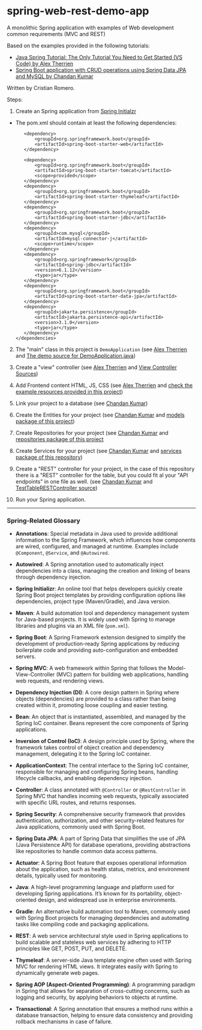 # spring-web-rest-demo-app
A monolithic Spring application with examples of Web development common requirements (MVC and REST)

Based on the examples provided in the following tutorials: 

- [Java Spring Tutorial: The Only Tutorial You Need to Get Started (VS Code) by Alex Therrien](https://medium.com/@alexandre.therrien3/java-spring-tutorial-the-only-tutorial-you-will-need-to-get-started-vs-code-13413e661db5)
- [Spring Boot application with CRUD operations using Spring Data JPA and MySQL by Chandan Kumar](https://medium.com/@chandantechie/spring-boot-application-with-crud-operations-using-spring-data-jpa-and-mysql-23c8019660b1)

Written by Cristian Romero.

Steps:
1. Create an Spring application from [Spring Initialzr](https://start.spring.io/)
- The pom.xml should contain at least the following dependencies:
     ```
        <dependency>
            <groupId>org.springframework.boot</groupId>
            <artifactId>spring-boot-starter-web</artifactId>
        </dependency>

        <dependency>
            <groupId>org.springframework.boot</groupId>
            <artifactId>spring-boot-starter-tomcat</artifactId>
            <scope>provided</scope>
        </dependency>
        <dependency>
            <groupId>org.springframework.boot</groupId>
            <artifactId>spring-boot-starter-thymeleaf</artifactId>
        </dependency>
        <dependency>
            <groupId>org.springframework.boot</groupId>
            <artifactId>spring-boot-starter-jdbc</artifactId>
        </dependency>
        <dependency>
            <groupId>com.mysql</groupId>
            <artifactId>mysql-connector-j</artifactId>
            <scope>runtime</scope>
        </dependency>
        <dependency>
            <groupId>org.springframework</groupId>
            <artifactId>spring-jdbc</artifactId>
            <version>6.1.12</version>
            <type>jar</type>
        </dependency>
        <dependency>
            <groupId>org.springframework.boot</groupId>
            <artifactId>spring-boot-starter-data-jpa</artifactId>
        </dependency>
        <dependency>
            <groupId>jakarta.persistence</groupId>
            <artifactId>jakarta.persistence-api</artifactId>
            <version>3.1.0</version>
            <type>jar</type>
        </dependency>
    </dependencies>
     ```
2. The "main" class in this project is `DemoApplication` (see [Alex Therrien](https://medium.com/@alexandre.therrien3/java-spring-tutorial-the-only-tutorial-you-will-need-to-get-started-vs-code-13413e661db5) and [The demo source for DemoApplication.java](https://github.com/CristianRomero1234/spring-web-rest-demo-app/blob/main/demo/src/main/java/com/cristianromero/demo/DemoApplication.java))

3. Create a "view" controller (see [Alex Therrien](https://medium.com/@alexandre.therrien3/java-spring-tutorial-the-only-tutorial-you-will-need-to-get-started-vs-code-13413e661db5) and [View Controller Sources](https://github.com/CristianRomero1234/spring-web-rest-demo-app/blob/main/demo/src/main/java/com/cristianromero/demo/controllers/DemoViewController.java))

4. Add Frontend content HTML, JS, CSS (see [Alex Therrien](https://medium.com/@alexandre.therrien3/java-spring-tutorial-the-only-tutorial-you-will-need-to-get-started-vs-code-13413e661db5) and [check the example resources provided in this project](https://github.com/CristianRomero1234/spring-web-rest-demo-app/tree/main/demo/src/main/resources))

5. Link your project to a database (see [Chandan Kumar](https://medium.com/@chandantechie/spring-boot-application-with-crud-operations-using-spring-data-jpa-and-mysql-23c8019660b1))

6. Create the Entities for your project (see [Chandan Kumar](https://medium.com/@chandantechie/spring-boot-application-with-crud-operations-using-spring-data-jpa-and-mysql-23c8019660b1) and [models package of this project](https://github.com/CristianRomero1234/spring-web-rest-demo-app/tree/main/demo/src/main/java/com/cristianromero/demo/models))

7. Create Repositories for your project (see [Chandan Kumar](https://medium.com/@chandantechie/spring-boot-application-with-crud-operations-using-spring-data-jpa-and-mysql-23c8019660b1) and [repositories package of this project]([https://github.com/CristianRomero1234/spring-web-rest-demo-app/tree/main/demo/src/main/java/com/cristianromero/demo/models](https://github.com/CristianRomero1234/spring-web-rest-demo-app/tree/main/demo/src/main/java/com/cristianromero/demo/datasources/repositories))

8. Create Services for your project (see [Chandan Kumar](https://medium.com/@chandantechie/spring-boot-application-with-crud-operations-using-spring-data-jpa-and-mysql-23c8019660b1) and [services package of this repository](https://github.com/CristianRomero1234/spring-web-rest-demo-app/tree/main/demo/src/main/java/com/cristianromero/demo/services))

9. Create a "REST" controller for your project, in the case of this repository there is a "REST" controller for the table, but you could fit al your "API endpoints" in one file as well.  (see [Chandan Kumar](https://medium.com/@chandantechie/spring-boot-application-with-crud-operations-using-spring-data-jpa-and-mysql-23c8019660b1) and [TestTableRESTController source](https://github.com/CristianRomero1234/spring-web-rest-demo-app/blob/main/demo/src/main/java/com/cristianromero/demo/controllers/TestTableRESTController.java))

10. Run your Spring application.
---

### Spring-Related Glossary

- **Annotations**: Special metadata in Java used to provide additional information to the Spring Framework, which influences how components are wired, configured, and managed at runtime. Examples include `@Component`, `@Service`, and `@Autowired`.

- **Autowired**: A Spring annotation used to automatically inject dependencies into a class, managing the creation and linking of beans through dependency injection.

- **Spring Initializr**: An online tool that helps developers quickly create Spring Boot project templates by providing configuration options like dependencies, project type (Maven/Gradle), and Java version.

- **Maven**: A build automation tool and dependency management system for Java-based projects. It is widely used with Spring to manage libraries and plugins via an XML file (`pom.xml`).

- **Spring Boot**: A Spring Framework extension designed to simplify the development of production-ready Spring applications by reducing boilerplate code and providing auto-configuration and embedded servers.

- **Spring MVC**: A web framework within Spring that follows the Model-View-Controller (MVC) pattern for building web applications, handling web requests, and rendering views.

- **Dependency Injection (DI)**: A core design pattern in Spring where objects (dependencies) are provided to a class rather than being created within it, promoting loose coupling and easier testing.

- **Bean**: An object that is instantiated, assembled, and managed by the Spring IoC container. Beans represent the core components of Spring applications.

- **Inversion of Control (IoC)**: A design principle used by Spring, where the framework takes control of object creation and dependency management, delegating it to the Spring IoC container.

- **ApplicationContext**: The central interface to the Spring IoC container, responsible for managing and configuring Spring beans, handling lifecycle callbacks, and enabling dependency injection.

- **Controller**: A class annotated with `@Controller` or `@RestController` in Spring MVC that handles incoming web requests, typically associated with specific URL routes, and returns responses.

- **Spring Security**: A comprehensive security framework that provides authentication, authorization, and other security-related features for Java applications, commonly used with Spring Boot.

- **Spring Data JPA**: A part of Spring Data that simplifies the use of JPA (Java Persistence API) for database operations, providing abstractions like repositories to handle common data access patterns.

- **Actuator**: A Spring Boot feature that exposes operational information about the application, such as health status, metrics, and environment details, typically used for monitoring.

- **Java**: A high-level programming language and platform used for developing Spring applications. It’s known for its portability, object-oriented design, and widespread use in enterprise environments.

- **Gradle**: An alternative build automation tool to Maven, commonly used with Spring Boot projects for managing dependencies and automating tasks like compiling code and packaging applications.

- **REST**: A web service architectural style used in Spring applications to build scalable and stateless web services by adhering to HTTP principles like GET, POST, PUT, and DELETE.

- **Thymeleaf**: A server-side Java template engine often used with Spring MVC for rendering HTML views. It integrates easily with Spring to dynamically generate web pages.

- **Spring AOP (Aspect-Oriented Programming)**: A programming paradigm in Spring that allows for separation of cross-cutting concerns, such as logging and security, by applying behaviors to objects at runtime.

- **Transactional**: A Spring annotation that ensures a method runs within a database transaction, helping to ensure data consistency and providing rollback mechanisms in case of failure.








   
